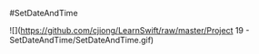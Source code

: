 #SetDateAndTime

![](https://github.com/cjiong/LearnSwift/raw/master/Project 19 - SetDateAndTime/SetDateAndTime.gif)